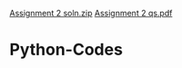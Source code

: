 [Assignment 2 soln.zip](https://github.com/Ankush-Gupta04/Python-Codes/files/8933211/Assignment.2.soln.zip)
[Assignment 2 qs.pdf](https://github.com/Ankush-Gupta04/Python-Codes/files/8933212/Assignment.2.qs.pdf)
# Python-Codes
